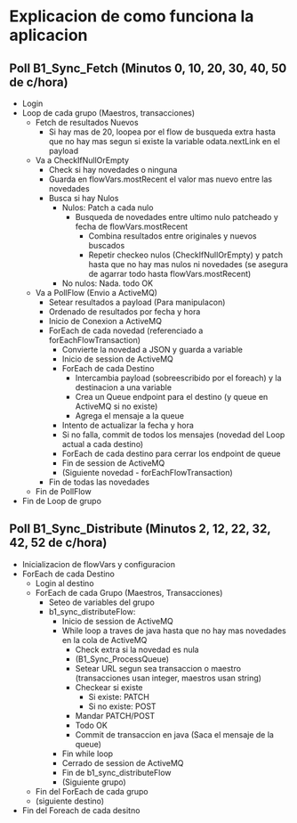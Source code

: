 # Explicacion de como funciona la aplicacion

## Poll B1_Sync_Fetch (Minutos 0, 10, 20, 30, 40, 50 de c/hora)

- Login
- Loop de cada grupo (Maestros, transacciones)
	- Fetch de resultados Nuevos
		- Si hay mas de 20, loopea por el flow de busqueda extra hasta que no hay mas
		  segun si existe la variable odata.nextLink en el payload
	- Va a CheckIfNullOrEmpty
		- Check si hay novedades o ninguna
		- Guarda en flowVars.mostRecent el valor mas nuevo entre las novedades
		- Busca si hay Nulos
			- Nulos: Patch a cada nulo
				- Busqueda de novedades entre ultimo nulo patcheado y fecha de flowVars.mostRecent
					- Combina resultados entre originales y nuevos buscados
					- Repetir checkeo nulos (CheckIfNullOrEmpty) y patch hasta que no hay mas nulos ni novedades 
				      (se asegura de agarrar todo hasta flowVars.mostRecent)
			- No nulos: Nada. todo OK
	- Va a PollFlow (Envio a ActiveMQ)
		- Setear resultados a payload (Para manipulacon)
		- Ordenado de resultados por fecha y hora
		- Inicio de Conexion a ActiveMQ
		- ForEach de cada novedad (referenciado a forEachFlowTransaction)
			- Convierte la novedad a JSON y guarda a variable
			- Inicio de session de ActiveMQ
			- ForEach de cada Destino
				- Intercambia payload (sobreescribido por el foreach) 
				  y la destinacion a una variable
				- Crea un Queue endpoint para el destino (y queue en ActiveMQ si no existe)
				- Agrega el mensaje a la queue
			- Intento de actualizar la fecha y hora
			- Si no falla, commit de todos los mensajes (novedad del Loop actual a cada destino)
			- ForEach de cada destino para cerrar los endpoint de queue
			- Fin de session de ActiveMQ
			- (Siguiente novedad - forEachFlowTransaction)
		- Fin de todas las novedades
	- Fin de PollFlow
- Fin de Loop de grupo

## Poll B1_Sync_Distribute (Minutos 2, 12, 22, 32, 42, 52 de c/hora)

- Inicializacion de flowVars y configuracion
- ForEach de cada Destino
	- Login al destino
	- ForEach de cada Grupo (Maestros, Transacciones)
		- Seteo de variables del grupo
		- b1_sync_distributeFlow:
			- Inicio de session de ActiveMQ
			- While loop a traves de java hasta que no hay mas novedades en la cola de ActiveMQ
				- Check extra si la novedad es nula
				- (B1_Sync_ProcessQueue)
				- Setear URL segun sea transaccion o maestro (transacciones usan integer, maestros usan string)
				- Checkear si existe
					- Si existe: PATCH
					- Si no existe: POST
				- Mandar PATCH/POST
				- Todo OK
				- Commit de transaccion en java (Saca el mensaje de la queue)
			- Fin while loop
			- Cerrado de session de ActiveMQ
			- Fin de b1_sync_distributeFlow
			- (Siguiente grupo)
	- Fin del ForEach de cada grupo
	- (siguiente destino)
- Fin del Foreach de cada desitno
